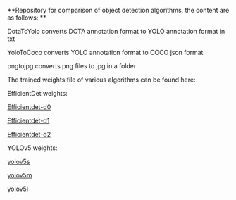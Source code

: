**Repository for comparison of object detection algorithms, the content are as follows:
**

DotaToYolo converts DOTA annotation format to YOLO annotation format in txt

YoloToCoco converts YOLO annotation format to COCO json format

pngtojpg converts png files to jpg in a folder


The trained weights file of various algorithms can be found here:

EfficientDet weights:

[Efficientdet-d0](https://drive.google.com/file/d/1oMtcHuS2ICEgyV4uzostTvLxpaYR17kD/view?usp=sharing)

[Efficientdet-d1](https://drive.google.com/file/d/115eUxG3zvRsrIjSZlR49yEG9B98Vl_Bj/view?usp=sharing)

[Efficientdet-d2](https://drive.google.com/file/d/1GsQXa3T6jO6sUIONxMFM7efKPHGeJn0r/view?usp=sharing)

YOLOv5 weights:

[yolov5s](https://drive.google.com/file/d/1GsQXa3T6jO6sUIONxMFM7efKPHGeJn0r/view?usp=sharing)

[yolov5m](https://drive.google.com/file/d/1GsQXa3T6jO6sUIONxMFM7efKPHGeJn0r/view?usp=sharing)

[yolov5l](https://drive.google.com/file/d/1yl-kZaWuc3_4xIM_GXaF_aAR3nsDZZng/view?usp=sharing)
